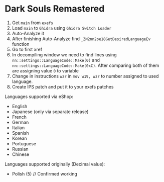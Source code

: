 # Dark Souls Remastered

1. Get `main` from `exefs`
2. Load `main` to `Ghidra` using `Ghidra Switch Loader`
3. Auto-Analyze it
4. After finishing Auto-Analyze find `_ZN2nn2oe18GetDesiredLanguageEv` function
5. Go to first xref
6. In decompiling window we need to find lines using `nn::settings::LanguageCode::Make(0)` and `nn::settings::LanguageCode::Make(0xC)`. After comparing both of them are assigning value `0` to variable
7. Change in instructions `wzr` in `mov w19, wzr` to number assigned to used language.
8. Create IPS patch and put it to your exefs patches

Languages supported via eShop:
- English
- Japanese (only via separate release)
- French
- German
- Italian
- Spanish
- Korean
- Portuguese
- Russian
- Chinese

Languages supported originally (Decimal value):
- Polish (5) // Confirmed working
